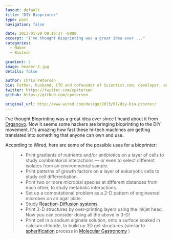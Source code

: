 ```yaml
---
layout: default
title: "DIY Bioprinter"
type: post
navigation: false

date: 2013-01-28 08:16:37 -0800
excerpt: "I've thought Bioprinting was a great idea ever ..."
categories:
  - Maker
  - Biotech

gradient: 2
image: header-2.jpg
details: false

author: Chris Petersen
bio: Father, husband, CTO and cofounder of Scientist.com, developer, entrepreneur and technologist.
twitter: https://twitter.com/cpetersen
github: https://github.com/cpetersen

original_url: http://www.wired.com/design/2013/01/diy-bio-printer/
---
```



 I've thought Bioprinting was a great idea ever since I heard about it from  [Organovo](http://www.organovo.com/). Now it seems some hackers are bringing bioprinting to the DIY movement. It's amazing how fast these hi-tech machines are getting translated into something that anyone can own and use. 

 According to Wired, here are some of the possible uses for a bioprinter: 

 > 
 >  * Print gradients of nutrients and/or antibiotics on a layer of cells to study combinatorial interactions — or even to select different isolates from an environmental sample.
 >  * Print patterns of growth factors on a layer of eukaryotic cells to study cell differentiation.
 >  * Print two or more microbial species at different distances from each other, to study metabolic interactions.
 >  * Set up a computational problem as a 2-D pattern of engineered microbes on an agar plate.
 >  * Study  [Reaction-Diffusion systems](https://en.wikipedia.org/wiki/Reaction%E2%80%93diffusion_system).
 >  * Print 3-D structures by over-printing layers using the inkjet head. Now you can consider doing all the above in 3-D!
 >  * Print cell in a sodium alginate solution, onto a surface soaked in calcium chloride, to build up 3D gel structures (similar to  [spherification](https://en.wikipedia.org/wiki/Spherification)  process in  [Molecular Gastronomy](https://en.wikipedia.org/wiki/Molecular_gastronomy) )

